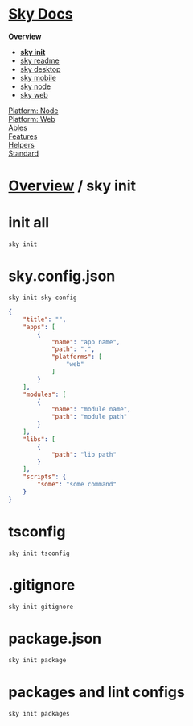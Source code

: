 <!--- This sky init was auto-generated using "npx sky readme" --> 

# [Sky Docs](/README.md)

**[Overview](..%2F..%2F..%2Fdocs%2Foverview%2FOverview.md)**   
* **[sky init](..%2F..%2F..%2Fdocs%2Foverview%2F1.sky-init%2Fsky%20init.md)**
* [sky readme](..%2F..%2F..%2Fdocs%2Foverview%2F2.sky-readme%2Fsky%20readme.md)
* [sky desktop](..%2F..%2F..%2Fdocs%2Foverview%2Fsky-desktop%2Fsky%20desktop.md)
* [sky mobile](..%2F..%2F..%2Fdocs%2Foverview%2Fsky-mobile%2Fsky%20mobile.md)
* [sky node](..%2F..%2F..%2Fdocs%2Foverview%2Fsky-node%2Fsky%20node.md)
* [sky web](..%2F..%2F..%2Fdocs%2Foverview%2Fsky-web%2Fsky%20web.md)
  
[Platform: Node](..%2F..%2F..%2F%40node%2FPlatform%3A%20Node.md)   
[Platform: Web](..%2F..%2F..%2F%40web%2FPlatform%3A%20Web.md)   
[Ables](..%2F..%2F..%2Fables%2FAbles.md)   
[Features](..%2F..%2F..%2Ffeatures%2FFeatures.md)   
[Helpers](..%2F..%2F..%2Fhelpers%2FHelpers.md)   
[Standard](..%2F..%2F..%2Fstandard%2FStandard.md)   

# [Overview](..%2F..%2F..%2Fdocs%2Foverview%2FOverview.md) / sky init

# init all

`sky init`

# sky.config.json

`sky init sky-config`

```json
{
    "title": "",
    "apps": [
        {
            "name": "app name",
            "path": ".",
            "platforms": [
                "web"
            ]
        }
    ],
    "modules": [
        {
            "name": "module name",
            "path": "module path"
        }
    ],
    "libs": [
        {
            "path": "lib path"
        }
    ],
    "scripts": {
        "some": "some command"
    }
}

```

# tsconfig

`sky init tsconfig`

# .gitignore

`sky init gitignore`

# package.json

`sky init package`

# packages and lint configs

`sky init packages`